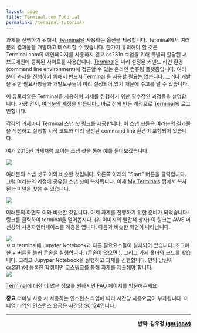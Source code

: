 ```yaml
---
layout: page
title: Terminal.com Tutorial
permalink: /terminal-tutorial/
---
```

과제를 진행하기 위해서, [Terminal](https://www.stanfordterminalcloud.com)을 사용하는 옵션을 제공합니다. Terminal에서 여러분의 결과물을 개발하고 테스트할 수 있습니다. 한가지 유의해야 할 것은 Terminal.com의 메인페이지를 사용하지 않고 cs231n 수업을 위해 특별히 할당된 서브도메인에 등록된 사이트를 사용합니다. [Terminal](https://www.stanfordterminalcloud.com)은 미리 설정된 커맨드 라인 환경(command line environment)에 접근할 수 있는 온라인 컴퓨팅 플랫폼입니다. 여러분이 과제를 진행하기 위해서 반드시 [Terminal](https://www.stanfordterminalcloud.com) 을 사용할 필요는 없습니다. 그러나 개발을 위한 필요사항들과 개발도구들이 미리 설정되어 있기 때문에 수고를 덜 수 있습니다.

이 튜토리얼은 Terminal을 사용하여 과제를 진행하기 위한 필수적인 과정들을 설명합니다. 가장 먼저, [여러분의 계정을 만듭니다.](https://www.stanfordterminalcloud.com/signup). 바로 전에 만든 계정으로 [Terminal](https://www.stanfordterminalcloud.com)에 로그인합니다.

각각의 과제마다 Terminal 스냅 샷 링크를 제공합니다. 이 스냅 샷들은 여러분의 결과물을 작성하고 실행할 시작 코드와 미리 설정된 command line 환경이 포함되어 있습니다.

여기 2015년 과제처럼 보이는 스냅 샷을 통해 예를 들어보겠습니다.

<div class='fig figcenter fighighlight'>
  <img src='{{site.baseurl}}/assets/terminal-shared.jpg'>
</div>

여러분의 스냅 샷도 이와 비슷할 것입니다. 오른쪽 아래의 "Start" 버튼을 클릭합니다. 그럼 여러분의 계정에 공유된 스냅 샷이 복사됩니다. 이제 [My Terminals](https://www.stanfordterminalcloud.com/terminals) 탭에서 복사된 터미널을 찾을 수 있습니다.

<div class='fig figcenter fighighlight'>
  <img src='{{site.baseurl}}/assets/terminal-my.jpg'>
</div>

여러분의 화면도 이와 비슷할 것입니다. 이제 과제를 진행하기 위한 준비가 되었습니다! 링크를 클릭하여 terminal을 열어봅시다. (위 이미지의 빨간색 상자) 이 링크는 AWS 머신상의 사용자인터페이스를 계층을 엽니다. 다음과 비슷한 화면이 나타납니다.

<div class='fig figcenter fighighlight'>
  <img src='{{site.baseurl}}/assets/terminal-development.jpg'>
</div>
ㅇㅇ
terminal에 Jupyter Notebook과 다른 필요요소들이 설치되어 있습니다. 조그마한 + 버튼을 눌러 콘솔을 실행합니다. (콘솔이 없으면 ), 그리고 과제 폴더와 코드를 찾습니다. 그리고 Jupyper Notebook을 실행하고 과제를 진행합니다. 만약 당신이 cs231n에 등록한 학생이면 코스워크를 통해 과제를 제출해야 합니다.

<div class='fig figcenter fighighlight'>
  <img src='{{site.baseurl}}/assets/terminal-coursework.jpg'>
</div>

[Terminal](https://www.stanfordterminalcloud.com)에 대한 더 많은 정보를 원하시면 [FAQ](https://www.stanfordterminalcloud.com/faq) 페이지를 방문해주세요

**중요** 터미널 사용 시 사용하는 인스턴스 타입에 따라 시간당 사용요금이 부과됩니다. 미디엄 타입의 인스턴스 요금은 시간당 $0.124입니다.

---
<p style="text-align:right"><b>
번역: 김우정 <a href="https://github.com/gnujoow" style="color:black">(gnujoow)</a>
</b></p>
